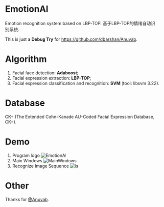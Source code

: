 # EmotionAI
Emotion recognition system based on LBP-TOP. 基于LBP-TOP的情绪自动识别系统.

This is just a **Debug Try** for https://github.com/dbarshan/Anuvab.

# Algorithm

1. Facial face detection: **Adaboost**;
2. Facial expression extraction: **LBP-TOP**;
3. Facial expression classification and recognition: **SVM** (tool: libsvm 3.22).

# Database

CK+ (The Extended Cohn-Kanade AU-Coded Facial Expression Database, CK+).

# Demo

1. Program logo    ![EmotionAI](https://github.com/Guguant/EmotionAI/blob/master/picture/run.png)
2. Main Windows    ![MainWindows](https://github.com/Guguant/EmotionAI/blob/master/picture/lbptop.PNG)
3. Recognize Image Sequence    ![is](https://github.com/Guguant/EmotionAI/blob/master/picture/demo1.gif)

# Other

Thanks for [@Anuvab](https://github.com/dbarshan/Anuvab).
